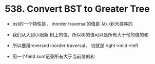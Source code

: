 # 538. Convert BST to Greater Tree

- bst的一个特性是， inorder traversal的值是 从小到大排序的

- 我们从大到小跟新 树上的值，所以树的值可以是所有大于他的值的和

- 所以要用reversed inorder traversal， 也就是 right->mid->left

- 用一个field sum记录所有大于当前值的和

